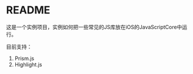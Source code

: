 # README  

这是一个实例项目，实例如何把一些常见的JS库放在iOS的JavaScriptCore中运行。  

目前支持：  

1. Prism.js
2. Highlight.js

